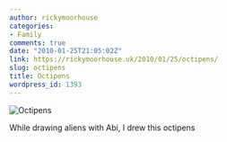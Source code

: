 ```yaml
---
author: rickymoorhouse
categories:
- Family
comments: true
date: "2010-01-25T21:05:02Z"
link: https://rickymoorhouse.uk/2010/01/25/octipens/
slug: octipens
title: Octipens
wordpress_id: 1393
---
```


![Octipens](/ricky/images/2010/octipens.jpg)




While drawing aliens with Abi, I drew this octipens
